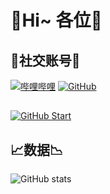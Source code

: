 # 💎Hi~ 各位💎

## 🌟社交账号🌟
[![哔哩哔哩](https://img.shields.io/badge/哔哩哔哩-星川よる-blue.svg?logo=bilibili)](https://space.bilibili.com/3493294482917876)
[![GitHub](https://img.shields.io/badge/GitHub-星川よる-blue.svg?logo=github)](https://github.com/HoshikawaYoru)

## 
[![GitHub Start](https://github-readme-stats.vercel.app/api?username=HoshikawaYoru&show_icons=true&count_private=true&title_color=fff&text_color=fff&icon_color=fff&bg_color=30,c94b4b,4b134f)](https://github.com/HoshikawaYoru)

## 📈数据📉
![GitHub stats](https://github-readme-stats.vercel.app/api?username=HoshikawaYoru&show_icons=true&count_private=true&title_color=fff&text_color=fff&icon_color=fff&bg_color=30,00bfff,#1E90FF)